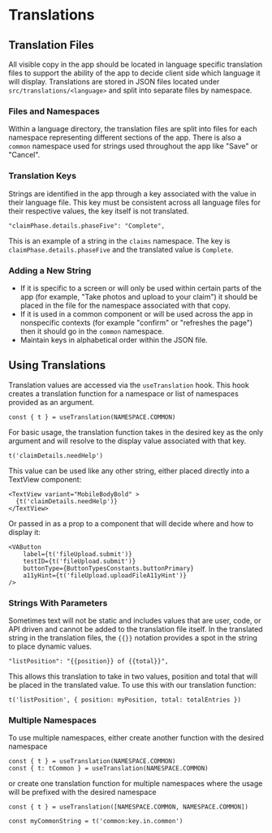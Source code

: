 # Translations

## Translation Files

All visible copy in the app should be located in language specific translation files to support the ability of the app to decide client side which language it will display. Translations are stored in JSON files located under `src/translations/<language>` and split into separate files by namespace.

### Files and Namespaces

Within a language directory, the translation files are split into files for each namespace representing different sections of the app. There is also a `common` namespace used for strings used throughout the app like "Save" or "Cancel".

### Translation Keys
Strings are identified in the app through a key associated with the value in their language file. This key must be consistent across all language files for their respective values, the key itself is not translated.

```"claimPhase.details.phaseFive": "Complete",```

This is an example of a string in the `claims` namespace. The key is `claimPhase.details.phaseFive` and the translated value is `Complete`.

### Adding a New String
- If it is specific to a screen or will only be used within certain parts of the app (for example, "Take photos and upload to your claim") it should be placed in the file for the namespace associated with that copy.
- If it is used in a common component or will be used across the app in nonspecific contexts (for example "confirm" or "refreshes the page") then it should go in the `common` namespace.
- Maintain keys in alphabetical order within the JSON file.

## Using Translations

Translation values are accessed via the `useTranslation` hook. This hook creates a translation function for a namespace or list of namespaces provided as an argument.

```
const { t } = useTranslation(NAMESPACE.COMMON)
```

For basic usage, the translation function takes in the desired key as the only argument and will resolve to the display value associated with that key.

```
t('claimDetails.needHelp')
``` 

This value can be used like any other string, either placed directly into a TextView component:

```
<TextView variant="MobileBodyBold" >
  {t('claimDetails.needHelp')}
</TextView>
```

Or passed in as a prop to a component that will decide where and how to display it:

```
<VAButton
    label={t('fileUpload.submit')}
    testID={t('fileUpload.submit')}
    buttonType={ButtonTypesConstants.buttonPrimary}
    a11yHint={t('fileUpload.uploadFileA11yHint')}
/>
```

### Strings With Parameters

Sometimes text will not be static and includes values that are user, code, or API driven and cannot be added to the translation file itself. In the translated string in the translation files, the `{{}}` notation provides a spot in the string to place dynamic values.

```
"listPosition": "{{position}} of {{total}}",
```

This allows this translation to take in two values, position and total that will be placed in the translated value. To use this with our translation function:

```
t('listPosition', { position: myPosition, total: totalEntries })
```

### Multiple Namespaces

To use multiple namespaces, either create another function with the desired namespace

```
const { t } = useTranslation(NAMESPACE.COMMON)
const { t: tCommon } = useTranslation(NAMESPACE.COMMON)
```

or create one translation function for multiple namespaces where the usage will be prefixed with the desired namespace

```
const { t } = useTranslation([NAMESPACE.COMMON, NAMESPACE.COMMON])

const myCommonString = t('common:key.in.common')
```
